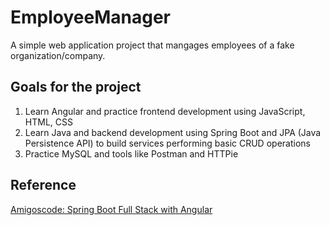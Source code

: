 # EmployeeManager
A simple web application project that mangages employees of a fake organization/company.

## Goals for the project
1. Learn Angular and practice frontend development using JavaScript, HTML, CSS
2. Learn Java and backend development using Spring Boot and JPA (Java Persistence API) to build services performing basic CRUD operations
3. Practice MySQL and tools like Postman and HTTPie

## Reference
[Amigoscode: Spring Boot Full Stack with Angular](https://www.youtube.com/watch?v=Gx4iBLKLVHk)
